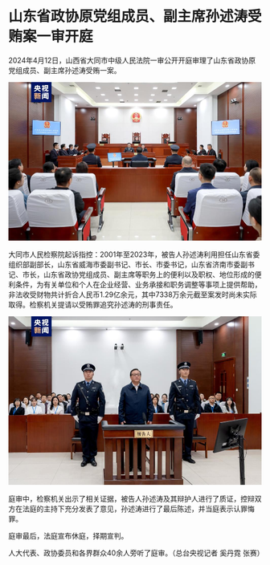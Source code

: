# 山东省政协原党组成员、副主席孙述涛受贿案一审开庭

2024年4月12日，山西省大同市中级人民法院一审公开开庭审理了山东省政协原党组成员、副主席孙述涛受贿一案。

![e81dd5512d4d71d5bc9cf7acda6f46c3.jpg](https://raw.githubusercontent.com/qqhsx/qqnews_image/main/2024/04/12/山东省政协原党组成员、副主席孙述涛受贿案一审开庭/e81dd5512d4d71d5bc9cf7acda6f46c3.jpg)

大同市人民检察院起诉指控：2001年至2023年，被告人孙述涛利用担任山东省委组织部副部长，山东省威海市委副书记、市长、市委书记，山东省济南市委副书记、市长，山东省政协党组成员、副主席等职务上的便利以及职权、地位形成的便利条件，为有关单位和个人在企业经营、业务承接和职务调整等事项上提供帮助，非法收受财物共计折合人民币1.29亿余元，其中7338万余元截至案发时尚未实际取得。检察机关提请以受贿罪追究孙述涛的刑事责任。

![a59f919aca8d57bba30dd4ec07e719ed.jpg](https://raw.githubusercontent.com/qqhsx/qqnews_image/main/2024/04/12/山东省政协原党组成员、副主席孙述涛受贿案一审开庭/a59f919aca8d57bba30dd4ec07e719ed.jpg)

庭审中，检察机关出示了相关证据，被告人孙述涛及其辩护人进行了质证，控辩双方在法庭的主持下充分发表了意见，孙述涛进行了最后陈述，并当庭表示认罪悔罪。

庭审最后，法庭宣布休庭，择期宣判。

人大代表、政协委员和各界群众40余人旁听了庭审。（总台央视记者 奚丹霓 张赛）

